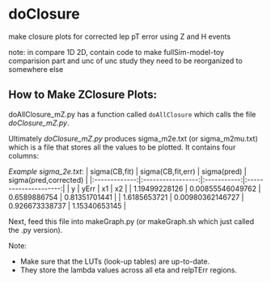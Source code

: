 # doClosure
make closure plots for corrected lep pT error using Z and H events

note:
in compare 1D 2D, contain code to make fullSim-model-toy comparision part and unc of unc study
they need to be reorganized to somewhere else

## How to Make ZClosure Plots:
doAllClosure\_mZ.py has a function called `doAllClosure` which calls the file *doClosure\_mZ.py*.

Ultimately *doClosure\_mZ.py* produces sigma\_m2e.txt (or sigma\_m2mu.txt) which is a file that stores 
all the values to be plotted. It contains four columns:

*Example sigma\_2e.txt*:
| sigma(CB,fit) | sigma(CB,fit,err) | sigma(pred) | sigma(pred,corrected) |
|:-------------:|:-----------------:|:-----------:|:---------------------:|
| y             |             yErr  |     x1      |                x2     |
| 1.19499228126 | 0.00855546049762  | 0.6589886754 |  0.81351701441 |
| 1.6185653721 | 0.00980362146727  | 0.926673338737 | 1.15340653145 |

Next, feed this file into makeGraph.py (or makeGraph.sh which just called the .py version).

Note:
 * Make sure that the LUTs (look-up tables) are up-to-date.
  * They store the lambda values across all eta and relpTErr regions.
